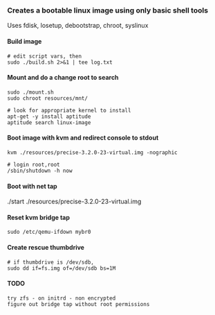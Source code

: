 
### Creates a bootable linux image using only basic shell tools

Uses fdisk, losetup, debootstrap, chroot, syslinux

#### Build image
```
# edit script vars, then
sudo ./build.sh 2>&1 | tee log.txt
```

#### Mount and do a change root to search
```
sudo ./mount.sh
sudo chroot resources/mnt/

# look for appropriate kernel to install
apt-get -y install aptitude
aptitude search linux-image
```

#### Boot image with kvm and redirect console to stdout
```
kvm ./resources/precise-3.2.0-23-virtual.img -nographic

# login root,root
/sbin/shutdown -h now
```

#### Boot with net tap
./start ./resources/precise-3.2.0-23-virtual.img


#### Reset kvm bridge tap
```
sudo /etc/qemu-ifdown mybr0
```

#### Create rescue thumbdrive
```
# if thumbdrive is /dev/sdb,
sudo dd if=fs.img of=/dev/sdb bs=1M
```

#### TODO
```
try zfs - on initrd - non encrypted
figure out bridge tap without root permissions
```
